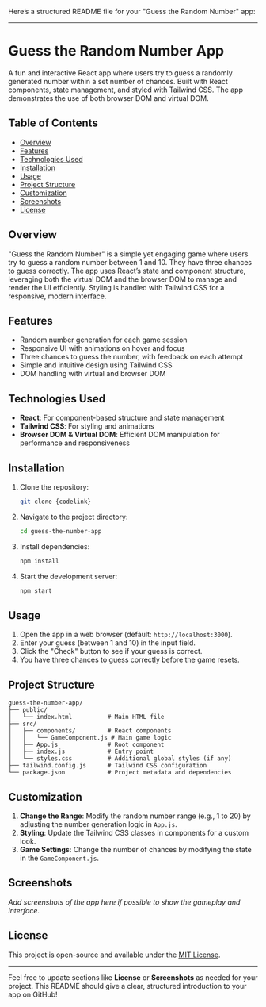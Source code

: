 Here’s a structured README file for your "Guess the Random Number" app:

---

# Guess the Random Number App

A fun and interactive React app where users try to guess a randomly generated number within a set number of chances. Built with React components, state management, and styled with Tailwind CSS. The app demonstrates the use of both browser DOM and virtual DOM.

## Table of Contents

- [Overview](#overview)
- [Features](#features)
- [Technologies Used](#technologies-used)
- [Installation](#installation)
- [Usage](#usage)
- [Project Structure](#project-structure)
- [Customization](#customization)
- [Screenshots](#screenshots)
- [License](#license)

## Overview

"Guess the Random Number" is a simple yet engaging game where users try to guess a random number between 1 and 10. They have three chances to guess correctly. The app uses React’s state and component structure, leveraging both the virtual DOM and the browser DOM to manage and render the UI efficiently. Styling is handled with Tailwind CSS for a responsive, modern interface.

## Features

- Random number generation for each game session
- Responsive UI with animations on hover and focus
- Three chances to guess the number, with feedback on each attempt
- Simple and intuitive design using Tailwind CSS
- DOM handling with virtual and browser DOM

## Technologies Used

- **React**: For component-based structure and state management
- **Tailwind CSS**: For styling and animations
- **Browser DOM & Virtual DOM**: Efficient DOM manipulation for performance and responsiveness

## Installation

1. Clone the repository:
   ```bash
   git clone {codelink}
   ```
2. Navigate to the project directory:
   ```bash
   cd guess-the-number-app
   ```
3. Install dependencies:
   ```bash
   npm install
   ```
4. Start the development server:
   ```bash
   npm start
   ```

## Usage

1. Open the app in a web browser (default: `http://localhost:3000`).
2. Enter your guess (between 1 and 10) in the input field.
3. Click the "Check" button to see if your guess is correct.
4. You have three chances to guess correctly before the game resets.

## Project Structure

```plaintext
guess-the-number-app/
├── public/
│   └── index.html          # Main HTML file
├── src/
│   ├── components/         # React components
│   │   └── GameComponent.js # Main game logic
│   ├── App.js              # Root component
│   ├── index.js            # Entry point
│   └── styles.css          # Additional global styles (if any)
├── tailwind.config.js      # Tailwind CSS configuration
└── package.json            # Project metadata and dependencies
```

## Customization

1. **Change the Range**: Modify the random number range (e.g., 1 to 20) by adjusting the number generation logic in `App.js`.
2. **Styling**: Update the Tailwind CSS classes in components for a custom look.
3. **Game Settings**: Change the number of chances by modifying the state in the `GameComponent.js`.

## Screenshots

*Add screenshots of the app here if possible to show the gameplay and interface.*

## License

This project is open-source and available under the [MIT License](https://opensource.org/licenses/MIT).

---

Feel free to update sections like **License** or **Screenshots** as needed for your project. This README should give a clear, structured introduction to your app on GitHub!
